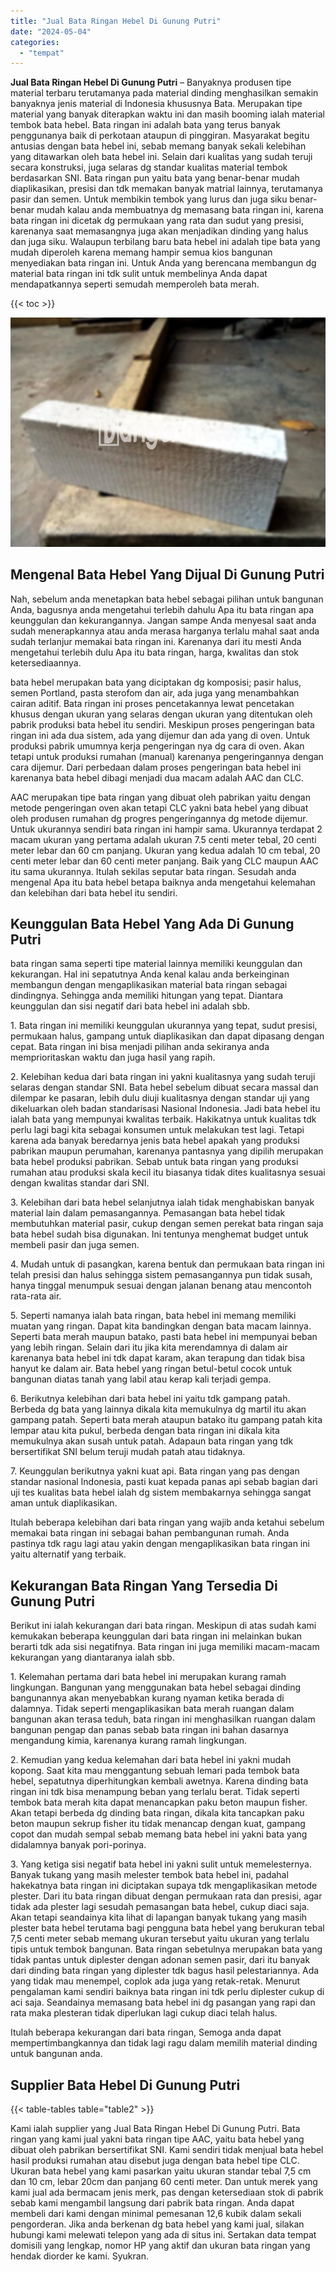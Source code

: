 ```yaml
---
title: "Jual Bata Ringan Hebel Di Gunung Putri"
date: "2024-05-04"
categories: 
  - "tempat"
---
```


**Jual Bata Ringan Hebel Di Gunung Putri** – Banyaknya produsen tipe material terbaru terutamanya pada material dinding menghasilkan semakin banyaknya jenis material di Indonesia khususnya Bata. Merupakan tipe material yang banyak diterapkan waktu ini dan masih booming ialah material tembok bata hebel. Bata ringan ini adalah bata yang terus banyak penggunanya baik di perkotaan ataupun di pinggiran. Masyarakat begitu antusias dengan bata hebel ini, sebab memang banyak sekali kelebihan yang ditawarkan oleh bata hebel ini. Selain dari kualitas yang sudah teruji secara konstruksi, juga selaras dg standar kualitas material tembok berdasarkan SNI. Bata ringan pun yaitu bata yang benar-benar mudah diaplikasikan, presisi dan tdk memakan banyak matrial lainnya, terutamanya pasir dan semen. Untuk membikin tembok yang lurus dan juga siku benar-benar mudah kalau anda membuatnya dg memasang bata ringan ini, karena bata ringan ini dicetak dg permukaan yang rata dan sudut yang presisi, karenanya saat memasangnya juga akan menjadikan dinding yang halus dan juga siku. Walaupun terbilang baru bata hebel ini adalah tipe bata yang mudah diperoleh karena memang hampir semua kios bangunan menyediakan bata ringan ini. Untuk Anda yang berencana membangun dg material bata ringan ini tdk sulit untuk membelinya Anda dapat mendapatkannya seperti semudah memperoleh bata merah.

{{< toc >}}

![Jual Bata Ringan Hebel Di Gunung Putri](/images/jual-hebel-murah-04.png)

## Mengenal Bata Hebel Yang Dijual Di Gunung Putri

Nah, sebelum anda menetapkan bata hebel sebagai pilihan untuk bangunan Anda, bagusnya anda mengetahui terlebih dahulu Apa itu bata ringan apa keunggulan dan kekurangannya. Jangan sampe Anda menyesal saat anda sudah menerapkannya atau anda merasa harganya terlalu mahal saat anda sudah terlanjur memakai bata ringan ini. Karenanya dari itu mesti Anda mengetahui terlebih dulu Apa itu bata ringan, harga, kwalitas dan stok ketersediaannya.

bata hebel merupakan bata yang diciptakan dg komposisi; pasir halus, semen Portland, pasta sterofom dan air, ada juga yang menambahkan cairan aditif. Bata ringan ini proses pencetakannya lewat pencetakan khusus dengan ukuran yang selaras dengan ukuran yang ditentukan oleh pabrik produksi bata hebel itu sendiri. Meskipun proses pengeringan bata ringan ini ada dua sistem, ada yang dijemur dan ada yang di oven. Untuk produksi pabrik umumnya kerja pengeringan nya dg cara di oven. Akan tetapi untuk produksi rumahan (manual) karenanya pengeringannya dengan cara dijemur. Dari perbedaan dalam proses pengeringan bata hebel ini karenanya bata hebel dibagi menjadi dua macam adalah AAC dan CLC.

AAC merupakan tipe bata ringan yang dibuat oleh pabrikan yaitu dengan metode pengeringan oven akan tetapi CLC yakni bata hebel yang dibuat oleh produsen rumahan dg progres pengeringannya dg metode dijemur. Untuk ukurannya sendiri bata ringan ini hampir sama. Ukurannya terdapat 2 macam ukuran yang pertama adalah ukuran 7.5 centi meter tebal, 20 centi meter lebar dan 60 cm panjang. Ukuran yang kedua adalah 10 cm tebal, 20 centi meter lebar dan 60 centi meter panjang. Baik yang CLC maupun AAC itu sama ukurannya. Itulah sekilas seputar bata ringan. Sesudah anda mengenal Apa itu bata hebel betapa baiknya anda mengetahui kelemahan dan kelebihan dari bata hebel itu sendiri.

## Keunggulan Bata Hebel Yang Ada Di Gunung Putri

bata ringan sama seperti tipe material lainnya memiliki keunggulan dan kekurangan. Hal ini sepatutnya Anda kenal kalau anda berkeinginan membangun dengan mengaplikasikan material bata ringan sebagai dindingnya. Sehingga anda memiliki hitungan yang tepat. Diantara keunggulan dan sisi negatif dari bata hebel ini adalah sbb.

1\. Bata ringan ini memiliki keunggulan ukurannya yang tepat, sudut presisi, permukaan halus, gampang untuk diaplikasikan dan dapat dipasang dengan cepat. Bata ringan ini bisa menjadi pilihan anda sekiranya anda memprioritaskan waktu dan juga hasil yang rapih.

2\. Kelebihan kedua dari bata ringan ini yakni kualitasnya yang sudah teruji selaras dengan standar SNI. Bata hebel sebelum dibuat secara massal dan dilempar ke pasaran, lebih dulu diuji kualitasnya dengan standar uji yang dikeluarkan oleh badan standarisasi Nasional Indonesia. Jadi bata hebel itu ialah bata yang mempunyai kwalitas terbaik. Hakikatnya untuk kualitas tdk perlu lagi bagi kita sebagai konsumen untuk melakukan test lagi. Tetapi karena ada banyak beredarnya jenis bata hebel apakah yang produksi pabrikan maupun perumahan, karenanya pantasnya yang dipilih merupakan bata hebel produksi pabrikan. Sebab untuk bata ringan yang produksi rumahan atau produksi skala kecil itu biasanya tidak dites kualitasnya sesuai dengan kwalitas standar dari SNI.

3\. Kelebihan dari bata hebel selanjutnya ialah tidak menghabiskan banyak material lain dalam pemasangannya. Pemasangan bata hebel tidak membutuhkan material pasir, cukup dengan semen perekat bata ringan saja bata hebel sudah bisa digunakan. Ini tentunya menghemat budget untuk membeli pasir dan juga semen.

4\. Mudah untuk di pasangkan, karena bentuk dan permukaan bata ringan ini telah presisi dan halus sehingga sistem pemasangannya pun tidak susah, hanya tinggal menumpuk sesuai dengan jalanan benang atau mencontoh rata-rata air.

5\. Seperti namanya ialah bata ringan, bata hebel ini memang memiliki muatan yang ringan. Dapat kita bandingkan dengan bata macam lainnya. Seperti bata merah maupun batako, pasti bata hebel ini mempunyai beban yang lebih ringan. Selain dari itu jika kita merendamnya di dalam air karenanya bata hebel ini tdk dapat karam, akan terapung dan tidak bisa hanyut ke dalam air. Bata hebel yang ringan betul-betul cocok untuk bangunan diatas tanah yang labil atau kerap kali terjadi gempa.

6\. Berikutnya kelebihan dari bata hebel ini yaitu tdk gampang patah. Berbeda dg bata yang lainnya dikala kita memukulnya dg martil itu akan gampang patah. Seperti bata merah ataupun batako itu gampang patah kita lempar atau kita pukul, berbeda dengan bata ringan ini dikala kita memukulnya akan susah untuk patah. Adapaun bata ringan yang tdk bersertifikat SNI belum teruji mudah patah atau tidaknya.

7\. Keunggulan berikutnya yakni kuat api. Bata ringan yang pas dengan standar nasional Indonesia, pasti kuat kepada panas api sebab bagian dari uji tes kualitas bata hebel ialah dg sistem membakarnya sehingga sangat aman untuk diaplikasikan.

Itulah beberapa kelebihan dari bata ringan yang wajib anda ketahui sebelum memakai bata ringan ini sebagai bahan pembangunan rumah. Anda pastinya tdk ragu lagi atau yakin dengan mengaplikasikan bata ringan ini yaitu alternatif yang terbaik.

## Kekurangan Bata Ringan Yang Tersedia Di Gunung Putri

Berikut ini ialah kekurangan dari bata ringan. Meskipun di atas sudah kami kemukakan beberapa keunggulan dari bata ringan ini melainkan bukan berarti tdk ada sisi negatifnya. Bata ringan ini juga memiliki macam-macam kekurangan yang diantaranya ialah sbb.

1\. Kelemahan pertama dari bata hebel ini merupakan kurang ramah lingkungan. Bangunan yang menggunakan bata hebel sebagai dinding bangunannya akan menyebabkan kurang nyaman ketika berada di dalamnya. Tidak seperti mengaplikasikan bata merah ruangan dalam bangunan akan terasa teduh, bata ringan ini menghasilkan ruangan dalam bangunan pengap dan panas sebab bata ringan ini bahan dasarnya mengandung kimia, karenanya kurang ramah lingkungan.

2\. Kemudian yang kedua kelemahan dari bata hebel ini yakni mudah kopong. Saat kita mau menggantung sebuah lemari pada tembok bata hebel, sepatutnya diperhitungkan kembali awetnya. Karena dinding bata ringan ini tdk bisa menampung beban yang terlalu berat. Tidak seperti tembok bata merah kita dapat menancapkan paku beton maupun fisher. Akan tetapi berbeda dg dinding bata ringan, dikala kita tancapkan paku beton maupun sekrup fisher itu tidak menancap dengan kuat, gampang copot dan mudah sempal sebab memang bata hebel ini yakni bata yang didalamnya banyak pori-porinya.

3\. Yang ketiga sisi negatif bata hebel ini yakni sulit untuk memelesternya. Banyak tukang yang masih melester tembok bata hebel ini, padahal hakekatnya bata ringan ini diciptakan supaya tdk mengaplikasikan metode plester. Dari itu bata ringan dibuat dengan permukaan rata dan presisi, agar tidak ada plester lagi sesudah pemasangan bata hebel, cukup diaci saja. Akan tetapi seandainya kita lihat di lapangan banyak tukang yang masih plester bata hebel terutama bagi pengguna bata hebel yang berukuran tebal 7,5 centi meter sebab memang ukuran tersebut yaitu ukuran yang terlalu tipis untuk tembok bangunan. Bata ringan sebetulnya merupakan bata yang tidak pantas untuk diplester dengan adonan semen pasir, dari itu banyak dari dinding bata ringan yang diplester tdk bagus hasil pelestariannya. Ada yang tidak mau menempel, coplok ada juga yang retak-retak. Menurut pengalaman kami sendiri baiknya bata ringan ini tdk perlu diplester cukup di aci saja. Seandainya memasang bata hebel ini dg pasangan yang rapi dan rata maka plesteran tidak diperlukan lagi cukup diaci telah halus.

Itulah beberapa kekurangan dari bata ringan, Semoga anda dapat mempertimbangkannya dan tidak lagi ragu dalam memilih material dinding untuk bangunan anda.

## Supplier Bata Hebel Di Gunung Putri

{{< table-tables table="table2" >}}

Kami ialah supplier yang Jual Bata Ringan Hebel Di Gunung Putri. Bata ringan yang kami jual yakni bata ringan tipe AAC, yaitu bata hebel yang dibuat oleh pabrikan bersertifikat SNI. Kami sendiri tidak menjual bata hebel hasil produksi rumahan atau disebut juga dengan bata hebel tipe CLC. Ukuran bata hebel yang kami pasarkan yaitu ukuran standar tebal 7,5 cm dan 10 cm, lebar 20cm dan panjang 60 centi meter. Dan untuk merek yang kami jual ada bermacam jenis merk, pas dengan ketersediaan stok di pabrik sebab kami mengambil langsung dari pabrik bata ringan. Anda dapat membeli dari kami dengan minimal pemesanan 12,6 kubik dalam sekali pengorderan. Jika anda berkenan dg bata hebel yang kami jual, silakan hubungi kami melewati telepon yang ada di situs ini. Sertakan data tempat domisili yang lengkap, nomor HP yang aktif dan ukuran bata ringan yang hendak diorder ke kami. Syukran.
